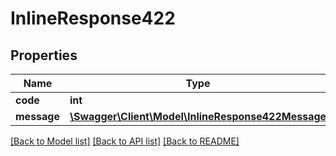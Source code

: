 # InlineResponse422

## Properties
Name | Type | Description | Notes
------------ | ------------- | ------------- | -------------
**code** | **int** |  | [optional] 
**message** | [**\Swagger\Client\Model\InlineResponse422Message**](InlineResponse422Message.md) |  | [optional] 

[[Back to Model list]](../README.md#documentation-for-models) [[Back to API list]](../README.md#documentation-for-api-endpoints) [[Back to README]](../README.md)



